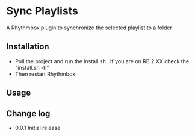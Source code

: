 Sync Playlists
==============
A Rhythmbox plugin to synchronize the selected playlist to a folder

Installation
--------------------
- Pull the project and run the install.sh . If you are on RB 2.XX check the "install.sh -h"
- Then restart Rhythmbox

Usage
--------------------

Change log
--------------------
- 0.0.1 Initial release
